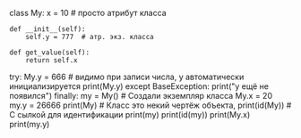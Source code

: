 class My:
    x = 10  # просто атрибут класса

    def __init__(self):
        self.y = 777  # атр. экз. класса

    def get_value(self):
        return self.x


try:
    My.y = 666
    # видимо при записи числа, y автоматически инициализируется
    print(My.y)
except BaseException:
    print("y ещё не появился")
finally:
    my = My()  # Создали экземпляр класса
    My.x = 20
    my.y = 26666
    print(My)  # Класс это некий чертёж объекта,
    print(id(My))  # С сылкой для идентификации
    print(my)
    print(id(my))
    print(My.x)
    print(my.y)
